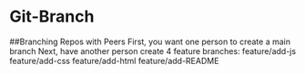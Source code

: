 # Git-Branch
##Branching Repos with Peers
First, you want one person to create a main branch
Next, have another person create 4 feature branches:
feature/add-js
feature/add-css
feature/add-html
feature/add-README


